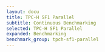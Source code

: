 ```yaml
---
layout: docu
title: TPC-H SF1 Parallel
subtitle: Continuous Benchmarking
selected: TPC-H SF1 Parallel
expanded: Benchmarking
benchmark_group: tpch-sf1-parallel
---
```

